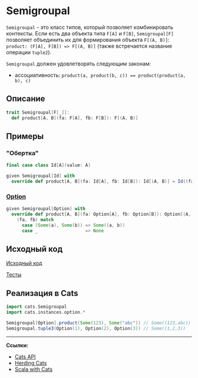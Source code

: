# Semigroupal

`Semigroupal` - это класс типов, который позволяет комбинировать контексты. 
Если есть два объекта типа `F[A]` и `F[B]`, `Semigroupal[F]` позволяет объединить их для формирования объекта `F[(A, B)]`:
`product: (F[A], F[B]) => F[(A, B)]` (также встречается название операции `tuple2`).

`Semigroupal` должен удовлетворять следующим законам:
- ассоциативность: `product(a, product(b, c)) == product(product(a, b), c)`

## Описание

```scala
trait Semigroupal[F[_]]:
  def product[A, B](fa: F[A], fb: F[B]): F[(A, B)]
```

## Примеры

### "Обертка"

```scala
final case class Id[A](value: A)

given Semigroupal[Id] with
  override def product[A, B](fa: Id[A], fb: Id[B]): Id[(A, B)] = Id((fa.value, fb.value))
```

### [Option](../../scala/fp/functional-error-handling)

```scala
given Semigroupal[Option] with
  override def product[A, B](fa: Option[A], fb: Option[B]): Option[(A, B)] =
    (fa, fb) match
      case (Some(a), Some(b)) => Some((a, b))
      case _                  => None
```


## Исходный код

[Исходный код](https://gitflic.ru/project/artemkorsakov/scalabook/blob?file=examples%2Fsrc%2Fmain%2Fscala%2Ftypeclass%2Fmonad%2FSemigroupal.scala&plain=1)

[Тесты](https://gitflic.ru/project/artemkorsakov/scalabook/blob?file=examples%2Fsrc%2Ftest%2Fscala%2Ftypeclass%2Fmonad%2FSemigroupalSuite.scala)

## Реализация в Cats

```scala
import cats.Semigroupal
import cats.instances.option.*

Semigroupal[Option].product(Some(123), Some("abc")) // Some((123,abc))
Semigroupal.tuple3(Option(1), Option(2), Option(3)) // Some((1,2,3))
```


---

**Ссылки:**

- [Cats API](https://typelevel.org/cats/api/cats/Semigroupal.html)
- [Herding Cats](http://eed3si9n.com/herding-cats/Semigroupal.html)
- [Scala with Cats](https://www.scalawithcats.com/dist/scala-with-cats.html#semigroupal)
